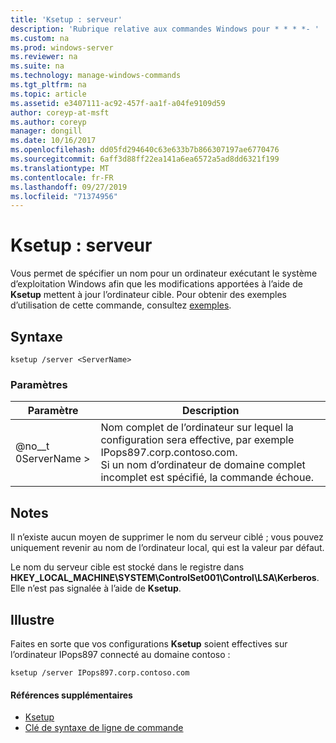 ```yaml
---
title: 'Ksetup : serveur'
description: 'Rubrique relative aux commandes Windows pour * * * *- '
ms.custom: na
ms.prod: windows-server
ms.reviewer: na
ms.suite: na
ms.technology: manage-windows-commands
ms.tgt_pltfrm: na
ms.topic: article
ms.assetid: e3407111-ac92-457f-aa1f-a04fe9109d59
author: coreyp-at-msft
ms.author: coreyp
manager: dongill
ms.date: 10/16/2017
ms.openlocfilehash: dd05fd294640c63e633b7b866307197ae6770476
ms.sourcegitcommit: 6aff3d88ff22ea141a6ea6572a5ad8dd6321f199
ms.translationtype: MT
ms.contentlocale: fr-FR
ms.lasthandoff: 09/27/2019
ms.locfileid: "71374956"
---
```

# <a name="ksetupserver"></a>Ksetup : serveur



Vous permet de spécifier un nom pour un ordinateur exécutant le système d’exploitation Windows afin que les modifications apportées à l’aide de **Ksetup** mettent à jour l’ordinateur cible. Pour obtenir des exemples d’utilisation de cette commande, consultez [exemples](#BKMK_Examples).

## <a name="syntax"></a>Syntaxe

```
ksetup /server <ServerName>
```

### <a name="parameters"></a>Paramètres

|Paramètre|Description|
|---------|-----------|
|@no__t 0ServerName >|Nom complet de l’ordinateur sur lequel la configuration sera effective, par exemple IPops897.corp.contoso.com.</br>Si un nom d’ordinateur de domaine complet incomplet est spécifié, la commande échoue.|

## <a name="remarks"></a>Notes

Il n’existe aucun moyen de supprimer le nom du serveur ciblé ; vous pouvez uniquement revenir au nom de l’ordinateur local, qui est la valeur par défaut.

Le nom du serveur cible est stocké dans le registre dans **HKEY_LOCAL_MACHINE\SYSTEM\ControlSet001\Control\LSA\Kerberos**. Elle n’est pas signalée à l’aide de **Ksetup**.

## <a name="BKMK_Examples"></a>Illustre

Faites en sorte que vos configurations **Ksetup** soient effectives sur l’ordinateur IPops897 connecté au domaine contoso :
```
ksetup /server IPops897.corp.contoso.com
```

#### <a name="additional-references"></a>Références supplémentaires

-   [Ksetup](ksetup.md)
-   [Clé de syntaxe de ligne de commande](command-line-syntax-key.md)